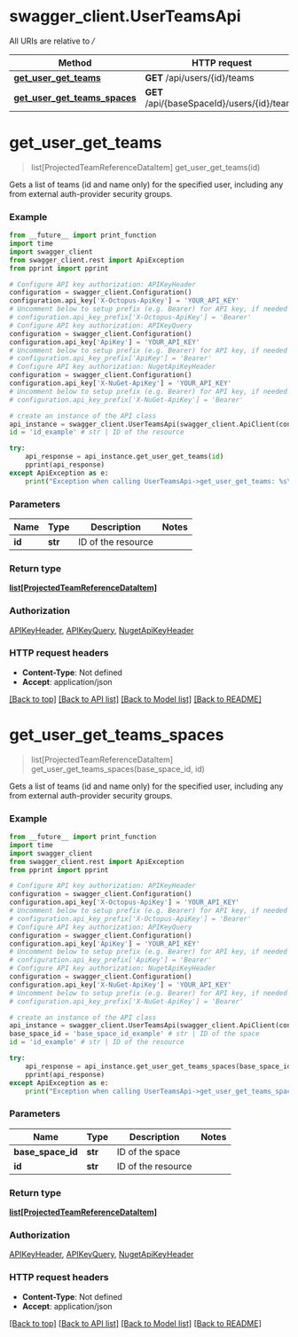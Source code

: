 # swagger_client.UserTeamsApi

All URIs are relative to */*

Method | HTTP request | Description
------------- | ------------- | -------------
[**get_user_get_teams**](UserTeamsApi.md#get_user_get_teams) | **GET** /api/users/{id}/teams | 
[**get_user_get_teams_spaces**](UserTeamsApi.md#get_user_get_teams_spaces) | **GET** /api/{baseSpaceId}/users/{id}/teams | 

# **get_user_get_teams**
> list[ProjectedTeamReferenceDataItem] get_user_get_teams(id)



Gets a list of teams (id and name only) for the specified user, including any from external auth-provider security groups.

### Example
```python
from __future__ import print_function
import time
import swagger_client
from swagger_client.rest import ApiException
from pprint import pprint

# Configure API key authorization: APIKeyHeader
configuration = swagger_client.Configuration()
configuration.api_key['X-Octopus-ApiKey'] = 'YOUR_API_KEY'
# Uncomment below to setup prefix (e.g. Bearer) for API key, if needed
# configuration.api_key_prefix['X-Octopus-ApiKey'] = 'Bearer'
# Configure API key authorization: APIKeyQuery
configuration = swagger_client.Configuration()
configuration.api_key['ApiKey'] = 'YOUR_API_KEY'
# Uncomment below to setup prefix (e.g. Bearer) for API key, if needed
# configuration.api_key_prefix['ApiKey'] = 'Bearer'
# Configure API key authorization: NugetApiKeyHeader
configuration = swagger_client.Configuration()
configuration.api_key['X-NuGet-ApiKey'] = 'YOUR_API_KEY'
# Uncomment below to setup prefix (e.g. Bearer) for API key, if needed
# configuration.api_key_prefix['X-NuGet-ApiKey'] = 'Bearer'

# create an instance of the API class
api_instance = swagger_client.UserTeamsApi(swagger_client.ApiClient(configuration))
id = 'id_example' # str | ID of the resource

try:
    api_response = api_instance.get_user_get_teams(id)
    pprint(api_response)
except ApiException as e:
    print("Exception when calling UserTeamsApi->get_user_get_teams: %s\n" % e)
```

### Parameters

Name | Type | Description  | Notes
------------- | ------------- | ------------- | -------------
 **id** | **str**| ID of the resource | 

### Return type

[**list[ProjectedTeamReferenceDataItem]**](ProjectedTeamReferenceDataItem.md)

### Authorization

[APIKeyHeader](../README.md#APIKeyHeader), [APIKeyQuery](../README.md#APIKeyQuery), [NugetApiKeyHeader](../README.md#NugetApiKeyHeader)

### HTTP request headers

 - **Content-Type**: Not defined
 - **Accept**: application/json

[[Back to top]](#) [[Back to API list]](../README.md#documentation-for-api-endpoints) [[Back to Model list]](../README.md#documentation-for-models) [[Back to README]](../README.md)

# **get_user_get_teams_spaces**
> list[ProjectedTeamReferenceDataItem] get_user_get_teams_spaces(base_space_id, id)



Gets a list of teams (id and name only) for the specified user, including any from external auth-provider security groups.

### Example
```python
from __future__ import print_function
import time
import swagger_client
from swagger_client.rest import ApiException
from pprint import pprint

# Configure API key authorization: APIKeyHeader
configuration = swagger_client.Configuration()
configuration.api_key['X-Octopus-ApiKey'] = 'YOUR_API_KEY'
# Uncomment below to setup prefix (e.g. Bearer) for API key, if needed
# configuration.api_key_prefix['X-Octopus-ApiKey'] = 'Bearer'
# Configure API key authorization: APIKeyQuery
configuration = swagger_client.Configuration()
configuration.api_key['ApiKey'] = 'YOUR_API_KEY'
# Uncomment below to setup prefix (e.g. Bearer) for API key, if needed
# configuration.api_key_prefix['ApiKey'] = 'Bearer'
# Configure API key authorization: NugetApiKeyHeader
configuration = swagger_client.Configuration()
configuration.api_key['X-NuGet-ApiKey'] = 'YOUR_API_KEY'
# Uncomment below to setup prefix (e.g. Bearer) for API key, if needed
# configuration.api_key_prefix['X-NuGet-ApiKey'] = 'Bearer'

# create an instance of the API class
api_instance = swagger_client.UserTeamsApi(swagger_client.ApiClient(configuration))
base_space_id = 'base_space_id_example' # str | ID of the space
id = 'id_example' # str | ID of the resource

try:
    api_response = api_instance.get_user_get_teams_spaces(base_space_id, id)
    pprint(api_response)
except ApiException as e:
    print("Exception when calling UserTeamsApi->get_user_get_teams_spaces: %s\n" % e)
```

### Parameters

Name | Type | Description  | Notes
------------- | ------------- | ------------- | -------------
 **base_space_id** | **str**| ID of the space | 
 **id** | **str**| ID of the resource | 

### Return type

[**list[ProjectedTeamReferenceDataItem]**](ProjectedTeamReferenceDataItem.md)

### Authorization

[APIKeyHeader](../README.md#APIKeyHeader), [APIKeyQuery](../README.md#APIKeyQuery), [NugetApiKeyHeader](../README.md#NugetApiKeyHeader)

### HTTP request headers

 - **Content-Type**: Not defined
 - **Accept**: application/json

[[Back to top]](#) [[Back to API list]](../README.md#documentation-for-api-endpoints) [[Back to Model list]](../README.md#documentation-for-models) [[Back to README]](../README.md)


